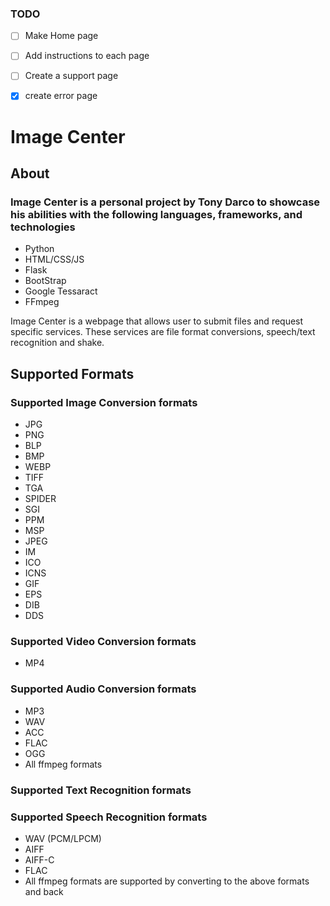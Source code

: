 ### TODO
- [ ] Make Home page
- [ ] Add instructions to each page
- [ ] Create a support page
- [X] create error page



# Image Center

## About
### Image Center is a personal project by Tony Darco to showcase his abilities with the following languages, frameworks, and technologies

- Python
- HTML/CSS/JS
- Flask
- BootStrap
- Google Tessaract
- FFmpeg

Image Center is a webpage that allows user to submit files and request specific services. These services are file format conversions, speech/text recognition and shake.

## Supported Formats

### Supported Image Conversion formats
- JPG
- PNG
- BLP
- BMP
- WEBP
- TIFF
- TGA
- SPIDER
- SGI
- PPM
- MSP
- JPEG
- IM
- ICO
- ICNS
- GIF
- EPS
- DIB
- DDS
### Supported Video Conversion formats
- MP4
### Supported Audio Conversion formats
- MP3
- WAV
- ACC
- FLAC
- OGG
- All ffmpeg formats

### Supported Text Recognition formats
### Supported Speech Recognition formats
- WAV (PCM/LPCM)
- AIFF
- AIFF-C
- FLAC
- All ffmpeg formats are supported by converting to the above formats and back 